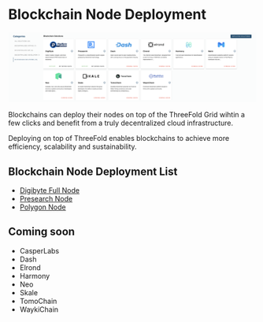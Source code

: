 # Blockchain Node Deployment

![](img/evdc_mktplace_blockchain.png)

Blockchains can deploy their nodes on top of the ThreeFold Grid wihtin a few clicks and benefit from a truly decentralized cloud infrastructure.

Deploying on top of ThreeFold enables blockchains to achieve more efficiency, scalability and sustainability.

## Blockchain Node Deployment List

- [Digibyte Full Node](evdc_digibyte) 
- [Presearch Node](evdc_presearch) 
- [Polygon Node](evdc_polygon) 


## Coming soon
- CasperLabs
- Dash
- Elrond
- Harmony
- Neo
- Skale
- TomoChain
- WaykiChain
